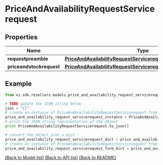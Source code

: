 # PriceAndAvailabilityRequestServicerequest


## Properties

Name | Type | Description | Notes
------------ | ------------- | ------------- | -------------
**requestpreamble** | [**PriceAndAvailabilityRequestServicerequestRequestpreamble**](PriceAndAvailabilityRequestServicerequestRequestpreamble.md) |  | [optional] 
**priceandstockrequest** | [**PriceAndAvailabilityRequestServicerequestPriceandstockrequest**](PriceAndAvailabilityRequestServicerequestPriceandstockrequest.md) |  | [optional] 

## Example

```python
from xi.sdk.resellers.models.price_and_availability_request_servicerequest import PriceAndAvailabilityRequestServicerequest

# TODO update the JSON string below
json = "{}"
# create an instance of PriceAndAvailabilityRequestServicerequest from a JSON string
price_and_availability_request_servicerequest_instance = PriceAndAvailabilityRequestServicerequest.from_json(json)
# print the JSON string representation of the object
print PriceAndAvailabilityRequestServicerequest.to_json()

# convert the object into a dict
price_and_availability_request_servicerequest_dict = price_and_availability_request_servicerequest_instance.to_dict()
# create an instance of PriceAndAvailabilityRequestServicerequest from a dict
price_and_availability_request_servicerequest_form_dict = price_and_availability_request_servicerequest.from_dict(price_and_availability_request_servicerequest_dict)
```
[[Back to Model list]](../README.md#documentation-for-models) [[Back to API list]](../README.md#documentation-for-api-endpoints) [[Back to README]](../README.md)


